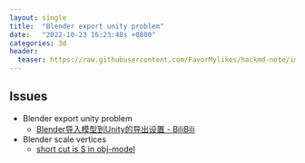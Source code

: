 ```yaml
---
layout: single
title:  "Blender export unity problem"
date:   "2022-10-23 16:23:48s +0800"
categories: 3d
header:
  teaser: https://raw.githubusercontent.com/FavorMylikes/hackmd-note/img/img20221014194734.png
---
```


## Issues

- Blender export unity problem
  - [Blender导入模型到Unity的导出设置 - BiliBili](https://www.bilibili.com/read/cv12398456)
- Blender scale vertices
  - [short cut is S in obj-model](https://blender.stackexchange.com/questions/74013/scale-vertices-by-precise-percentage-in-edit-mode)
